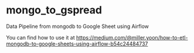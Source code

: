 # mongo_to_gspread
Data Pipeline from mongodb to Google Sheet using Airflow

You can find how to use it at https://medium.com/@miller.yoon/how-to-etl-mongodb-to-google-sheets-using-airflow-b54c24484737
